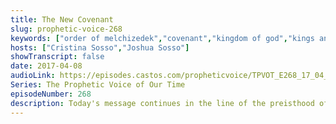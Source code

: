 ```yaml
---
title: The New Covenant
slug: prophetic-voice-268
keywords: ["order of melchizedek","covenant","kingdom of god","kings and priests"]
hosts: ["Cristina Sosso","Joshua Sosso"]
showTranscript: false
date: 2017-04-08
audioLink: https://episodes.castos.com/propheticvoice/TPVOT_E268_17_04_08-09_The_New_Covenant.mp3
Series: The Prophetic Voice of Our Time
episodeNumber: 268
description: Today's message continues in the line of the preisthood of Melchizedek; operating in the new covenant vs the old covenant.
---
```

